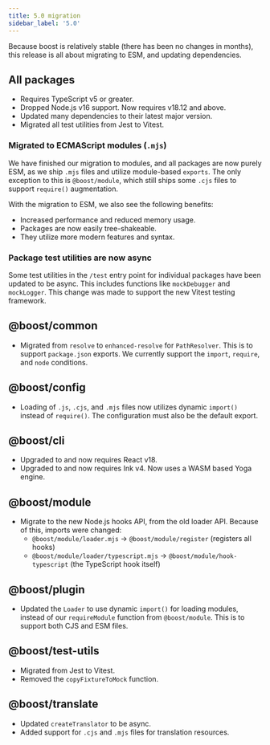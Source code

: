 ```yaml
---
title: 5.0 migration
sidebar_label: '5.0'
---
```


Because boost is relatively stable (there has been no changes in months), this release is all about
migrating to ESM, and updating dependencies.

## All packages

- Requires TypeScript v5 or greater.
- Dropped Node.js v16 support. Now requires v18.12 and above.
- Updated many dependencies to their latest major version.
- Migrated all test utilities from Jest to Vitest.

### Migrated to ECMAScript modules (`.mjs`)

We have finished our migration to modules, and all packages are now purely ESM, as we ship `.mjs`
files and utilize module-based `exports`. The only exception to this is `@boost/module`, which still
ships some `.cjs` files to support `require()` augmentation.

With the migration to ESM, we also see the following benefits:

- Increased performance and reduced memory usage.
- Packages are now easily tree-shakeable.
- They utilize more modern features and syntax.

### Package test utilities are now async

Some test utilities in the `/test` entry point for individual packages have been updated to be
async. This includes functions like `mockDebugger` and `mockLogger`. This change was made to support
the new Vitest testing framework.

## @boost/common

- Migrated from `resolve` to `enhanced-resolve` for `PathResolver`. This is to support
  `package.json` exports. We currently support the `import`, `require`, and `node` conditions.

## @boost/config

- Loading of `.js`, `.cjs`, and `.mjs` files now utilizes dynamic `import()` instead of `require()`.
  The configuration must also be the default export.

## @boost/cli

- Upgraded to and now requires React v18.
- Upgraded to and now requires Ink v4. Now uses a WASM based Yoga engine.

## @boost/module

- Migrate to the new Node.js hooks API, from the old loader API. Because of this, imports were
  changed:
  - `@boost/module/loader.mjs` -> `@boost/module/register` (registers all hooks)
  - `@boost/module/loader/typescript.mjs` -> `@boost/module/hook-typescript` (the TypeScript hook
    itself)

## @boost/plugin

- Updated the `Loader` to use dynamic `import()` for loading modules, instead of our `requireModule`
  function from `@boost/module`. This is to support both CJS and ESM files.

## @boost/test-utils

- Migrated from Jest to Vitest.
- Removed the `copyFixtureToMock` function.

## @boost/translate

- Updated `createTranslator` to be async.
- Added support for `.cjs` and `.mjs` files for translation resources.
